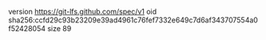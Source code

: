 version https://git-lfs.github.com/spec/v1
oid sha256:ccfd29c93b23209e39ad4961c76fef7332e649c7d6af343707554a0f52428054
size 89
